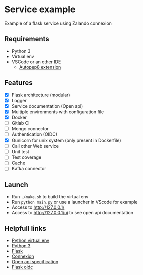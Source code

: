 # Service example

Example of a flask service using Zalando connexion

## Requirements

- Python 3
- Virtual env
- VSCode or an other IDE
  - [Autopep8 extension](https://marketplace.visualstudio.com/items?itemName=himanoa.Python-autopep8)

## Features

- [x] Flask architecture (modular)
- [x] Logger
- [x] Service documentation (Open api)
- [x] Multiple environments with configuration file
- [x] Docker
- [ ] Gitlab CI
- [ ] Mongo connector
- [ ] Authentication (OIDC)
- [x] Gunicorn for unix system (only present in Dockerfile)
- [ ] Call other Web service
- [ ] Unit test
- [ ] Test coverage
- [ ] Cache
- [ ] Kafka connector

## Launch

- Run `./make.sh` to build the virtual env
- Run `python main.py` or use a launcher in VScode for example
- Access to http://127.0.0.1/
- Access to http://127.0.0.1/ui to see open api documentation

## Helpfull links

- [Python virtual env](https://python-guide-pt-br.readthedocs.io/fr/latest/dev/virtualenvs.htmls)
- [Python 3](https://www.python.org/)
- [Flask](http://flask.palletsprojects.com/en/1.1.x/)
- [Connexion](https://connexion.readthedocs.io/en/latest/quickstart.html)
- [Open api specification](https://swagger.io/specification/)
- [Flask oidc](https://flask-oidc.readthedocs.io/en/latest/)
